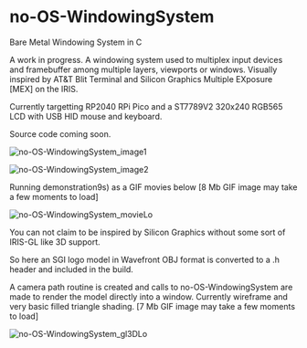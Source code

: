 # no-OS-WindowingSystem
Bare Metal Windowing System in C

A work in progress. A windowing system used to multiplex input devices and framebuffer among multiple layers, viewports or windows.
Visually inspired by AT&T Blit Terminal and Silicon Graphics Multiple EXposure [MEX] on the IRIS.

Currently targetting RP2040 RPi Pico and a ST7789V2 320x240 RGB565 LCD with USB HID mouse and keyboard.

Source code coming soon.

![no-OS-WindowingSystem_image1](https://github.com/user-attachments/assets/e24adb6b-5a45-4cee-b820-115b06381d51)

![no-OS-WindowingSystem_image2](https://github.com/user-attachments/assets/53c38340-0081-40ac-bb14-6000db3988e3)

Running demonstration9s) as a GIF movies below [8 Mb GIF image may take a few moments to load]

![no-OS-WindowingSystem_movieLo](https://github.com/user-attachments/assets/649de3c7-8072-4df8-9221-7efd9e4715fc)

You can not claim to be inspired by Silicon Graphics without some sort of IRIS-GL like 3D support.

So here an SGI logo model in Wavefront OBJ format is converted to a .h header and included in the build.

A camera path routine is created and calls to no-OS-WindowingSystem are made to render the model directly into a window.
Currently wireframe and very basic filled triangle shading. [7 Mb GIF image may take a few moments to load]

![no-OS-WindowingSystem_gl3DLo](https://github.com/user-attachments/assets/c37cd262-8c0d-48a2-b052-6439da016dc7)
